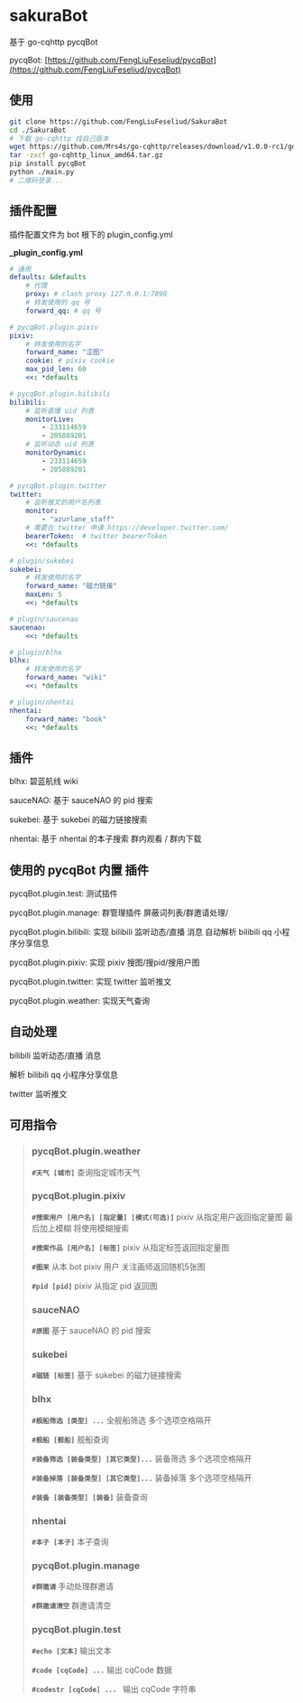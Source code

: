# sakuraBot

基于 go-cqhttp pycqBot

pycqBot: [https://github.com/FengLiuFeseliud/pycqBot](https://github.com/FengLiuFeseliud/pycqBot)

## 使用

```bash
git clone https://github.com/FengLiuFeseliud/SakuraBot
cd ./SakuraBot
# 下载 go-cqhttp 找自己版本
wget https://github.com/Mrs4s/go-cqhttp/releases/download/v1.0.0-rc1/go-cqhttp_linux_amd64.tar.gz
tar -zxcf go-cqhttp_linux_amd64.tar.gz
pip install pycqBot
python ./main.py
# 二维码登录...
```

## 插件配置

插件配置文件为 bot 根下的 plugin_config.yml

**_plugin_config.yml**

```yaml
# 通用
defaults: &defaults
    # 代理
    proxy: # clash proxy 127.0.0.1:7890
    # 转发使用的 qq 号
    forward_qq: # qq 号

# pycqBot.plugin.pixiv
pixiv: 
    # 转发使用的名字
    forward_name: "涩图"
    cookie: # pixiv cookie
    max_pid_len: 60
    <<: *defaults

# pycqBot.plugin.bilibili
bilibili:
    # 监听直播 uid 列表
    monitorLive:
        - 233114659
        - 205889201
    # 监听动态 uid 列表
    monitorDynamic:
        - 233114659
        - 205889201

# pycqBot.plugin.twitter
twitter:
    # 监听推文的用户名列表
    monitor: 
        - "azurlane_staff"
    # 需要在 twitter 申请 https://developer.twitter.com/
    bearerToken:  # twitter bearerToken
    <<: *defaults

# plugin/sukebei
sukebei:
    # 转发使用的名字
    forward_name: "磁力链接"
    maxLen: 5
    <<: *defaults

# plugin/saucenao
saucenao: 
    <<: *defaults

# plugin/blhx
blhx: 
    # 转发使用的名字
    forward_name: "wiki"
    <<: *defaults

# plugin/nhentai
nhentai:
    forward_name: "book"
    <<: *defaults
```

## 插件

blhx: 碧蓝航线 wiki

sauceNAO: 基于 sauceNAO 的 pid 搜索

sukebei: 基于 sukebei 的磁力链接搜索

nhentai: 基于 nhentai 的本子搜索 群内观看 / 群内下载

## 使用的 pycqBot 内置 插件

pycqBot.plugin.test: 测试插件

pycqBot.plugin.manage: 群管理插件 屏蔽词列表/群邀请处理/

pycqBot.plugin.bilibili: 实现 bilibili 监听动态/直播 消息 自动解析 bilibili qq 小程序分享信息

pycqBot.plugin.pixiv: 实现 pixiv 搜图/搜pid/搜用户图

pycqBot.plugin.twitter: 实现 twitter 监听推文

pycqBot.plugin.weather: 实现天气查询

## 自动处理

bilibili 监听动态/直播 消息

解析 bilibili qq 小程序分享信息

twitter 监听推文

## 可用指令

> ### pycqBot.plugin.weather
>
> **`#天气 [城市]`** 查询指定城市天气
>
> ### pycqBot.plugin.pixiv
>
> **`#搜索用户 [用户名] [指定量] [模式(可选)]`** pixiv 从指定用户返回指定量图 最后加上模糊 将使用模糊搜索
>
> **`#搜索作品 [用户名] [标签]`** pixiv 从指定标签返回指定量图
>
> **`#图来`** 从本 bot pixiv 用户 关注画师返回随机5张图
>
> **`#pid [pid]`** pixiv 从指定 pid 返回图
>
> ### sauceNAO
>
> **`#原图`** 基于 sauceNAO 的 pid 搜索
>
> ### sukebei
>
> **`#磁链 [标签]`** 基于 sukebei 的磁力链接搜索
>
> ### blhx
>
> **`#舰船筛选 [类型] ...`** 全舰船筛选 多个选项空格隔开
>
> **`#舰船 [舰船]`** 舰船查询
>
> **`#装备筛选 [装备类型] [其它类型]...`** 装备筛选 多个选项空格隔开
>
> **`#装备掉落 [装备类型] [其它类型]...`** 装备掉落 多个选项空格隔开
>
> **`#装备 [装备类型] [装备]`** 装备查询
>
> ### nhentai
>
> **`#本子 [本子]`** 本子查询
>
> ### pycqBot.plugin.manage
>
> **`#群邀请`** 手动处理群邀请
>
> **`#群邀请清空`** 群邀请清空
>
> ### pycqBot.plugin.test
>
> **`#echo [文本]`** 输出文本
>
> **`#code [cqCode] ...`** 输出 cqCode 数据
>
> **`#codestr [cqCode] ... `** 输出 cqCode 字符串
